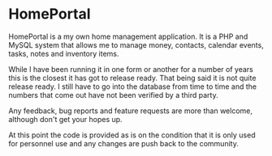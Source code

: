 HomePortal
==========

HomePortal is a my own home management application. It is a PHP and MySQL system that allows me to manage money, contacts, calendar events, tasks, notes and inventory items.

While I have been running it in one form or another for a number of years this is the closest it has got to release ready. That being said it is not quite release ready. I still have to go into the database from time to time and the numbers that come out have not been verified by a third party.

Any feedback, bug reports and feature requests are more than welcome, although don't get your hopes up.

At this point the code is provided as is on the condition that it is only used for personnel use and any changes are push back to the community.
